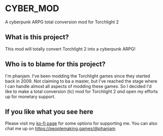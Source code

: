 # CYBER_MOD
A cyberpunk ARPG total conversion mod for Torchlight 2

## What is this project?
This mod will totally convert Torchlight 2 into a cyberpunk ARPG!

## Who is to blame for this project?
I'm phanjam. I've been modding the Torchlight games since they started back in 2009.
Not claiming to ba a master, but I've reached the stage where I can handle almost all aspects of modding these games. So I decided I'd like to make a total conversion (tc) mod for Torchlight 2 *and* open my efforts up for monetary support.

## If you like what you see here
Please visit my [ko-fi page](https://ko-fi.com/manage/mypage) for some options for supporting me.
You can also chat me up on https://peoplemaking.games/@phanjam
